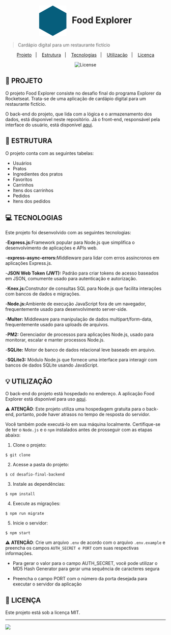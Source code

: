<h1 align="center" style="text-align: center;">
  <img alt="Logo do Food Explorer" src="./src/assets/favicon.svg" style="vertical-align: middle; margin-right: 10px;">
  Food Explorer
</h1>

> Cardápio digital para um restaurante fictício

<p align="center">
  <a href="#project">Projeto</a>&nbsp;&nbsp;&nbsp;|&nbsp;&nbsp;&nbsp;
  <a href="#structure">Estrutura</a>&nbsp;&nbsp;&nbsp;|&nbsp;&nbsp;&nbsp;
  <a href="#technologies">Tecnologias</a>&nbsp;&nbsp;&nbsp;|&nbsp;&nbsp;&nbsp;
  <a href="#usage">Utilização</a>&nbsp;&nbsp;&nbsp;|&nbsp;&nbsp;&nbsp;
  <a href="#license">Licença</a>
</p>

<p align="center">
  <img alt="License" src="https://img.shields.io/static/v1?label=license&message=MIT&color=49AA26&labelColor=000000">
</p>

<h2 id="project">📁 PROJETO</h2>

O projeto Food Explorer consiste no desafio final do programa Explorer da Rocketseat. Trata-se de uma aplicação de cardápio digital para um restaurante fictício.

O back-end do projeto, que lida com a lógica e o armazenamento dos dados, está disponível neste repositório. Já o front-end, responsável pela interface do usuário, está disponível [aqui](https://github.com/Luciana-Maria/desafio-final-frontend).

<h2 id="structure">📌 ESTRUTURA</h2>

O projeto conta com as seguintes tabelas:

- Usuários
- Pratos
- Ingredientes dos pratos
- Favoritos
- Carrinhos
- Itens dos carrinhos
- Pedidos
- Itens dos pedidos

<h2 id="technologies">💻 TECNOLOGIAS</h2>

Este projeto foi desenvolvido com as seguintes tecnologias:

-<strong>Express.js:</strong>Framework popular para Node.js que simplifica o desenvolvimento de aplicações e APIs web.

-<strong>express-async-errors:</strong>Middleware para lidar com erros assíncronos em aplicações Express.js.

-<strong>JSON Web Token (JWT):</strong> Padrão para criar tokens de acesso baseados em JSON, comumente usado para autenticação e autorização.

-<strong>Knex.js:</strong>Construtor de consultas SQL para Node.js que facilita interações com bancos de dados e migrações.

-<strong>Node.js:</strong>Ambiente de execução JavaScript fora de um navegador, frequentemente usado para desenvolvimento server-side.

-<strong>Multer:</strong> Middleware para manipulação de dados multipart/form-data, frequentemente usado para uploads de arquivos.

-<strong>PM2:</strong> Gerenciador de processos para aplicações Node.js, usado para monitorar, escalar e manter processos Node.js.

-<strong>SQLite:</strong> Motor de banco de dados relacional leve baseado em arquivo.

-<strong>SQLite3:</strong> Módulo Node.js que fornece uma interface para interagir com bancos de dados SQLite usando JavaScript.

<h2 id="usage">💡 UTILIZAÇÃO</h2>

O back-end do projeto está hospedado no endereço. A aplicação Food Explorer está disponível para uso [aqui]().

⚠️ **ATENÇÃO**: Este projeto utiliza uma hospedagem gratuita para o back-end, portanto, pode haver atrasos no tempo de resposta do servidor.

Você também pode executá-lo em sua máquina localmente. Certifique-se de ter o ``Node.js`` e o ``npm`` instalados antes de prosseguir com as etapas abaixo:

1. Clone o projeto:

```
$ git clone 
```

2. Acesse a pasta do projeto:

```
$ cd desafio-final-backend
```

3. Instale as dependências:

```
$ npm install
```

4. Execute as migrações:

```
$ npm run migrate
```

5. Inicie o servidor:

```
$ npm start
```

⚠️ **ATENÇÃO**: Crie um arquivo ``.env`` de acordo com o arquivo ``.env.example`` e preencha os campos ``AUTH_SECRET e PORT`` com suas respectivas informações.

- Para gerar o valor para o campo AUTH_SECRET, você pode utilizar o MD5 Hash Generator para gerar uma sequência de caracteres segura

- Preencha o campo PORT com o número da porta desejada para executar o servidor da aplicação

<h2 id="license">📝 LICENÇA</h2>

Este projeto está sob a licença MIT.

---

<div style="display: flex;">
  <a href="https://www.linkedin.com/in/luciana-santos-maria/" target="_blank"><img src="https://img.shields.io/badge/-LinkedIn-%230077B5?style=for-the-badge&logo=linkedin&logoColor=white" style="margin-right: 2vw" target="_blank"></a>
</div>